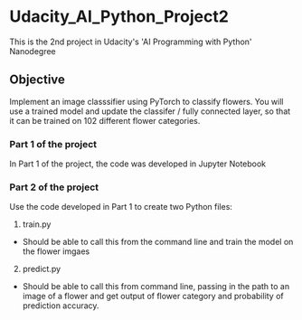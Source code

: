 # Udacity_AI_Python_Project2
This is the 2nd project in Udacity's 'AI Programming with Python' Nanodegree

## Objective
Implement an image classsifier using PyTorch to classify flowers.  You will use a trained model and update the classifer / fully connected layer, so that it can be trained on 102 different flower categories.

### Part 1 of the project
In Part 1 of the project, the code was developed in Jupyter Notebook

### Part 2 of the project
Use the code developed in Part 1 to create two Python files:
1. train.py
- Should be able to call this from the command line and train the model on the flower imgaes
2. predict.py
- Should be able to call this from command line, passing in the path to an image of a flower and get output of flower category and probability of prediction accuracy.
